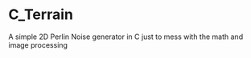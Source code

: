 # C_Terrain
A simple 2D Perlin Noise generator in C just to mess with the math and image processing
